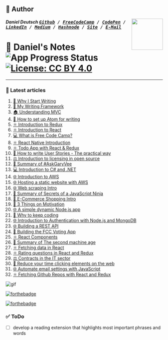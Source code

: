 ## 📝 Author
[<img src="https://avatars1.githubusercontent.com/u/22077628?v=4&s=460" align="right" height="100">](http://createdd.com)

##### Daniel Deutsch <kbd>[Github](https://github.com/DDCreationStudios) / [FreeCodeCamp](https://www.freecodecamp.com/ddcreationstudios) / [CodePen](http://codepen.io/ddcreationstudios/) / [LinkedIn](https://www.linkedin.com/in/daniel-deutsch-b95611127) / [Medium](https://medium.com/@ddcreationstudi) / [Hashnode](https://hashnode.com/@DDCreationStudio) / [Site](http://ddcreationstudios.at/) /  [E-Mail](mailto:deudan1010@gmail.com)</kbd>

# 📓 Daniel's Notes  ![App Progress Status](https://img.shields.io/badge/Writing%20Status-In%20Progress-0520b7.svg?style=plastic) [![License: CC BY 4.0](https://img.shields.io/badge/License-CC%20BY%204.0-red.svg?colorB=91001a)](http://creativecommons.org/licenses/by/4.0/)

---

### 📰 Latest articles
1. [📝 Why I Start Writing](https://github.com/DDCreationStudios/Writing/blob/master/articles/WhyIStartWriting.md)
1. [📝 My Writing Framework](https://github.com/DDCreationStudios/Writing/blob/master/articles/MyWritingFramework.md)
1. [🏠 Understanding MVC](https://github.com/DDCreationStudios/Writing/blob/master/articles/UnderstandingMVC.md)
1. [📝 How to set up Atom for writing](https://github.com/DDCreationStudios/Writing/blob/master/articles/HowToSetUpAtomForWriting.md)
1. [⚛️ Introduction to Redux](https://github.com/DDCreationStudios/Writing/blob/master/articles/IntroductionToRedux.md)
1. [⚛️ Introduction to React](https://github.com/DDCreationStudios/Writing/blob/master/articles/IntroductionToReact.md)
1. [💻 What is Free Code Camp?](https://github.com/DDCreationStudios/Writing/blob/master/articles/WhatIsFreeCodeCamp.md)
1. [⚛️ React Native Introduction](https://github.com/DDCreationStudios/Writing/blob/master/articles/ReactNativeIntro.md)
1. [⚛️ Todo App with React & Redux](https://github.com/DDCreationStudios/Writing/blob/master/articles/TodoReactRedux.md)
1. [📝 How to write User Stories - The practical way ](https://github.com/DDCreationStudios/Writing/blob/master/articles/UserStoriesHowTo.md)
1. [⚖️ Introduction to licensing in open source ](https://github.com/DDCreationStudios/Writing/blob/master/articles/LicensingInOpenSource.md)
1. [📖 Summary of #AskGaryVee ](https://github.com/DDCreationStudios/Writing/blob/master/articles/AskGaryVee.md)
1. [💻 Introduction to C# and .NET ](https://github.com/DDCreationStudios/Writing/blob/master/articles/CSandNET.md)
1. [🌐 Introduction to AWS ](https://github.com/DDCreationStudios/Writing/blob/master/articles/AWSIntro.md)
1. [🌐 Hosting a static website with AWS ](https://github.com/DDCreationStudios/Writing/blob/master/articles/AWSStaticWebsite.md)
1. [🌐 Web scraping Intro ](https://github.com/DDCreationStudios/Writing/blob/master/articles/WebScrapingIntro.md)
1. [📖 Summary of Secrets of a JavaScript Ninja ](https://github.com/DDCreationStudios/Writing/blob/master/articles/JavaScriptNinja.md)
1. [💸 E-Commerce Shopping Intro ](https://github.com/DDCreationStudios/Writing/blob/master/articles/ECommerceShopIntro.md)
1. [🌟 3 Things on Motivation ](https://github.com/DDCreationStudios/Writing/blob/master/articles/NoteOnMotivation.md)
1. [🌐 A simple dynamic Node.js app ](https://github.com/DDCreationStudios/Writing/blob/master/articles/SimpleDynamicNodeJS.md)
1. [🌟 Why to keep coding ](https://github.com/DDCreationStudios/Writing/blob/master/articles/KeepCoding.md)
1. [🌐 Introduction to Authentication with Node.js and MongoDB ](https://github.com/DDCreationStudios/Writing/blob/master/articles/AuthenticationIntro.md)
1. [🌐 Building a REST API ](https://github.com/DDCreationStudios/Writing/blob/master/articles/APIIntro.md)
1. [📩 Building the FCC Voting App  ](https://github.com/DDCreationStudios/Writing/blob/master/articles/VotingApp.md)
1. [⚛️ React Components](https://github.com/DDCreationStudios/Writing/blob/master/articles/ReactComponents.md)
1. [📖 Summary of The second machine age](https://github.com/DDCreationStudios/Writing/blob/master/articles/TheSecondMachineAge.md)
1. [⚛️ Fetching data in React](https://github.com/DDCreationStudios/Writing/blob/master/articles/FetchingInReact.md)
1. [⚛️ Rating questions in React and Redux](https://github.com/DDCreationStudios/Writing/blob/master/articles/ReduxQuestionScores.md)
1. [⚖️ Contracts in the IT sector ](https://github.com/DDCreationStudios/Writing/blob/master/articles/ContractsInIT.md)
1. [🌟 Reduce your time clicking elements on the web ](https://github.com/DDCreationStudios/Writing/blob/master/articles/ReduceClicking.md)
1. [🌐 Automate email settings with JavaScript ](https://github.com/DDCreationStudios/Writing/blob/master/articles/SeleniumExample.md)
1. [⚛️ Fetching Github Repos with React and Redux](https://github.com/DDCreationStudios/Writing/blob/master/articles/FetchingGithub.md)


![gif](https://media.giphy.com/media/3oKIPCHIzlQVNch7aw/giphy.gif)

[![forthebadge](http://forthebadge.com/images/badges/compatibility-club-penguin.svg)](http://forthebadge.com)

[![forthebadge](http://forthebadge.com/images/badges/powered-by-water.svg)](http://forthebadge.com)


### ✅ ToDo
- [ ] develop a reading extension that highlights most important phrases and words




<!-- Written by Daniel Deutsch (deudan1010@gmail.com) -->
